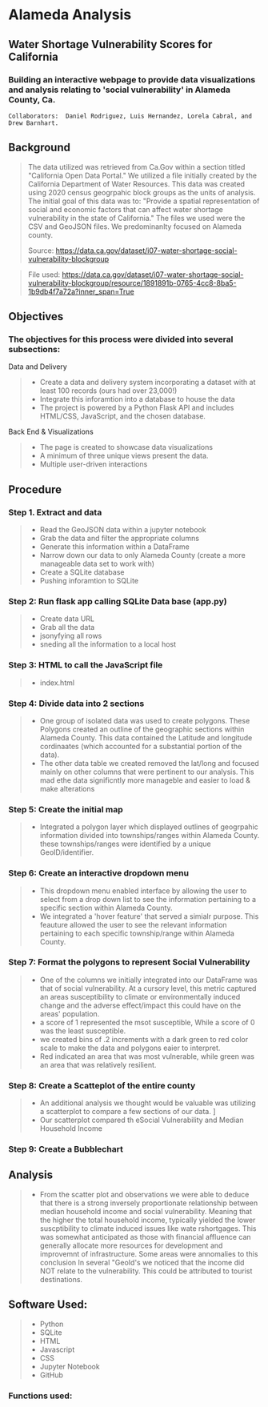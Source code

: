 # Alameda Analysis
## Water Shortage Vulnerability Scores for California

### Building an interactive webpage to provide data visualizations and analysis relating to 'social vulnerability' in Alameda County, Ca. 

```
Collaborators:  Daniel Rodriguez, Luis Hernandez, Lorela Cabral, and Drew Barnhart. 
```

## Background
> The data utilized was retrieved from Ca.Gov within a section titled "California Open Data Portal." We utilized a file initially created by the California Department of Water Resources. This data was created using 2020 census geogrpahic block groups as the units of analysis. The initial goal of this data was to: "Provide a spatial representation of social and economic factors that can affect water shortage vulnerability in the state of California." The files we used were the CSV and GeoJSON files. We predominanlty focused on Alameda county. 
> 
> Source: https://data.ca.gov/dataset/i07-water-shortage-social-vulnerability-blockgroup

> File used:  https://data.ca.gov/dataset/i07-water-shortage-social-vulnerability-blockgroup/resource/1891891b-0765-4cc8-8ba5-1b9db4f7a72a?inner_span=True

## Objectives

### The objectives for this process were divided into several subsections: 

Data and Delivery
> - Create a data and delivery system incorporating a dataset with at least 100 records (ours had over 23,000!)
> - Integrate this inforamtion into a database to house the data
> - The project is powered by a Python Flask API and includes HTML/CSS, JavaScript, and the chosen database. 

Back End & Visualizations
> - The page is created to showcase data visualizations 
> - A minimum of three unique views present the data.
> - Multiple user-driven interactions


## Procedure

### Step 1. Extract and data

> -  Read the GeoJSON data within a jupyter notebook
> - Grab the data and filter the appropriate columns
>  - Generate this information within a DataFrame 
>  - Narrow down our data to only Alameda County (create a more manageable data set to work with)
>  - Create a SQLite database 
>  - Pushing inforamtion to SQLite 

### Step 2: Run flask app calling SQLite Data base (app.py)
> - Create data URL
> - Grab all the data 
> - jsonyfying all rows 
> - sneding all the information to a local host

### Step 3: HTML to call the JavaScript file 
> - index.html

### Step 4: Divide data into 2 sections 
> - One group of isolated data was used to create polygons. These Polygons created an outline of the geographic sections within Alameda County. This data contained the Latitude and longitude cordinaates (which accounted for a substantial portion of the data). 
> - The other data table we created removed the lat/long and focused mainly on other columns that were pertinent to our analysis. This mad ethe data significntly more manageble and easier to load & make alterations

### Step 5: Create the initial map 
> - Integrated a polygon layer which displayed outlines of geogrpahic information divided into townships/ranges within Alameda County. these townships/ranges were identified by a unique GeoID/identifier. 

### Step 6: Create an interactive dropdown menu
> - This dropdown menu enabled interface by allowing the user to select from a drop down list to see the information pertaining to a specific section within Alameda County. 
> - We integrated a 'hover feature' that served a simialr purpose. This feauture allowed the user to see the relevant information pertaining to each specific township/range within Alameda County. 

### Step 7: Format the polygons to represent Social Vulnerability
> - One of the columns we initially integrated into our DataFrame was that of social vulnerability. At a cursory level, this metric captured an areas susceptibility to climate or environmentally induced change and the adverse effect/impact this could have on the areas' population. 
> - a score of 1 represented the msot susceptible, While a score of 0 was the least susceptible. 
> - we created bins of .2 increments with a dark green to red color scale to make the data and polygons eaier to interpret. 
> - Red indicated an area that was most vulnerable, while green was an area that was relatively resilient. 

### Step 8: Create a Scatteplot of the entire county
> - An additional analysis we thought would be valuable was utilizing a scatterplot to compare a few sections of our data. ]
> - Our scatterplot compared th eSocial Vulnerability and Median Household Income

### Step 9: Create a Bubblechart

## Analysis
> - From the scatter plot and observations we were able to deduce that there is a strong inversely proportionate relationship between median household income and social vulnerability. Meaning that the higher the total household income, typically yielded the lower suscptibility to climate induced issues like wate rshortgages. This was somewhat anticipated as those with financial affluence can generally allocate more resources for development and improvemnt of infrastructure. Some areas were annomalies to this conclusion In several "GeoId's we noticed that the income did NOT relate to the vulnerability. This could be attributed to tourist destinations. 

## Software Used:

> - Python
> - SQLite
> - HTML
> - Javascript
> - CSS
> - Jupyter Notebook
> - GitHub

### Functions used: 

> 
>
